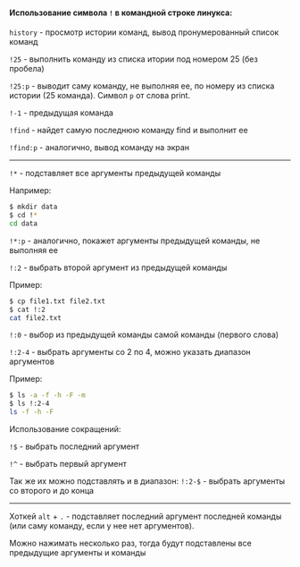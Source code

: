#### Использование символа `!` в командной строке линукса:

`history` - просмотр истории команд, вывод пронумерованный список команд

`!25` - выполнить команду из списка итории под номером 25 (без пробела)

`!25:p` - выводит саму команду, не выполняя ее, по номеру из списка истории (25 команда). Символ `p` от слова print.

`!-1` - предыдущая команда

`!find` - найдет самую последнюю команду find и выполнит ее

`!find:p` - аналогично, вывод команду на экран

---

`!*` - подставляет все аргументы предыдущей команды

Например:

```bash
$ mkdir data
$ cd !*
cd data
```

`!*:p` - аналогично, покажет аргументы предыдущей команды, не выполняя ее

`!:2` - выбрать второй аргумент из предыдущей команды

Пример:

```bash
$ cp file1.txt file2.txt
$ cat !:2
cat file2.txt
```

`!:0` - выбор из предыдущей команды самой команды (первого слова)

`!:2-4` - выбрать аргументы со 2 по 4, можно указать диапазон аргументов

Пример:

```bash
$ ls -a -f -h -F -m
$ ls !:2-4
ls -f -h -F
```

Использование сокращений:

`!$` - выбрать последний аргумент

`!^` - выбрать первый аргумент

Так же их можно подставлять и в диапазон: `!:2-$` - выбрать аргументы со второго и до конца

---

Хоткей `alt` + `.` - подставляет последний аргумент последней команды (или саму команду, если у нее нет аргументов).

Можно нажимать несколько раз, тогда будут подставлены все предыдущие аргументы и команды